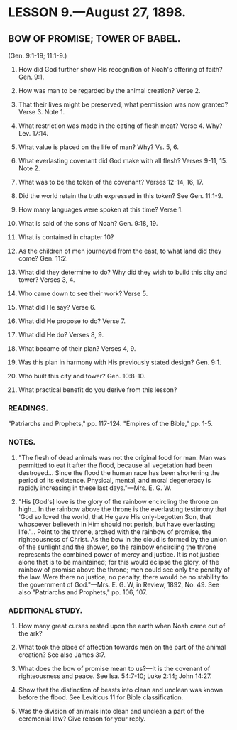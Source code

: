 # LESSON 9.—August 27, 1898.

## BOW OF PROMISE; TOWER OF BABEL.
(Gen. 9:1-19; 11:1-9.)

1. How did God further show His recognition of Noah's offering of faith? Gen. 9:1.

2. How was man to be regarded by the animal creation? Verse 2.

3. That their lives might be preserved, what permission was now granted? Verse 3. Note 1.

4. What restriction was made in the eating of flesh meat? Verse 4. Why? Lev. 17:14.

5. What value is placed on the life of man? Why? Vs. 5, 6.

6. What everlasting covenant did God make with all flesh? Verses 9-11, 15. Note 2.

7. What was to be the token of the covenant? Verses 12-14, 16, 17.

8. Did the world retain the truth expressed in this token? See Gen. 11:1-9.

9. How many languages were spoken at this time? Verse 1.

10. What is said of the sons of Noah? Gen. 9:18, 19.

11. What is contained in chapter 10?

12. As the children of men journeyed from the east, to what land did they come? Gen. 11:2.

13. What did they determine to do? Why did they wish to build this city and tower? Verses 3, 4.

14. Who came down to see their work? Verse 5.

15. What did He say? Verse 6.

16. What did He propose to do? Verse 7.

17. What did He do? Verses 8, 9.

18. What became of their plan? Verses 4, 9.

19. Was this plan in harmony with His previously stated design? Gen. 9:1.

20. Who built this city and tower? Gen. 10:8-10.

21. What practical benefit do you derive from this lesson?

### READINGS.
"Patriarchs and Prophets," pp. 117-124. "Empires of the Bible," pp. 1-5.

### NOTES.

1. "The flesh of dead animals was not the original food for man. Man was permitted to eat it after the flood, because all vegetation had been destroyed... Since the flood the human race has been shortening the period of its existence. Physical, mental, and moral degeneracy is rapidly increasing in these last days."—Mrs. E. G. W.

2. "His [God's] love is the glory of the rainbow encircling the throne on high... In the rainbow above the throne is the everlasting testimony that 'God so loved the world, that He gave His only-begotten Son, that whosoever believeth in Him should not perish, but have everlasting life.'... Point to the throne, arched with the rainbow of promise, the righteousness of Christ. As the bow in the cloud is formed by the union of the sunlight and the shower, so the rainbow encircling the throne represents the combined power of mercy and justice. It is not justice alone that is to be maintained; for this would eclipse the glory, of the rainbow of promise above the throne; men could see only the penalty of the law. Were there no justice, no penalty, there would be no stability to the government of God."—Mrs. E. G. W, in Review, 1892, No. 49. See also "Patriarchs and Prophets," pp. 106, 107.

### ADDITIONAL STUDY.

1. How many great curses rested upon the earth when Noah came out of the ark?

2. What took the place of affection towards men on the part of the animal creation? See also James 3:7.

3. What does the bow of promise mean to us?—It is the covenant of righteousness and peace. See Isa. 54:7-10; Luke 2:14; John 14:27.

4. Show that the distinction of beasts into clean and unclean was known before the flood. See Leviticus 11 for Bible classification.

5. Was the division of animals into clean and unclean a part of the ceremonial law? Give reason for your reply.


